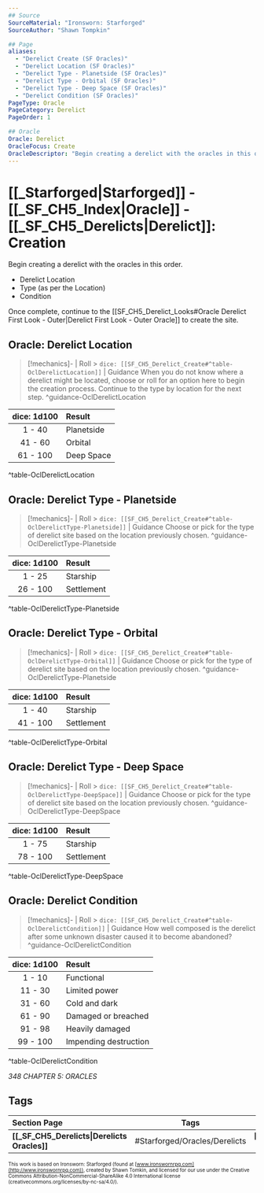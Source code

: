```yaml
---
## Source
SourceMaterial: "Ironsworn: Starforged"
SourceAuthor: "Shawn Tompkin"

## Page
aliases:
  - "Derelict Create (SF Oracles)"
  - "Derelict Location (SF Oracles)"
  - "Derelict Type - Planetside (SF Oracles)"
  - "Derelict Type - Orbital (SF Oracles)"
  - "Derelict Type - Deep Space (SF Oracles)"
  - "Derelict Condition (SF Oracles)"
PageType: Oracle
PageCategory: Derelict
PageOrder: 1

## Oracle
Oracle: Derelict
OracleFocus: Create
OracleDescriptor: "Begin creating a derelict with the oracles in this order: Derelict Location, Type (as per the location), Condition."
---
```

 # [[_Starforged|Starforged]] - [[_SF_CH5_Index|Oracle]] - [[_SF_CH5_Derelicts|Derelict]]: Creation
Begin creating a derelict with the oracles in this order.

- Derelict Location
- Type (as per the Location)
- Condition

Once complete, continue to the [[SF_CH5_Derelict_Looks#Oracle Derelict First Look - Outer|Derelict First Look - Outer Oracle]] to create the site.

## Oracle: Derelict Location
> [!mechanics]- | Roll > `dice: [[SF_CH5_Derelict_Create#^table-OclDerelictLocation]]` | Guidance
> When you do not know where a derelict might be located, choose or roll for an option here to begin the creation process. Continue to the type by location for the next step. ^guidance-OclDerelictLocation

| dice: 1d100 | Result |
|:---:|:--- |
| 1 - 40 | Planetside |
| 41 - 60 | Orbital |
| 61 - 100 | Deep Space |
^table-OclDerelictLocation

## Oracle: Derelict Type - Planetside
> [!mechanics]- | Roll > `dice: [[SF_CH5_Derelict_Create#^table-OclDerelictType-Planetside]]` | Guidance
> Choose or pick for the type of derelict site based on the location previously chosen. ^guidance-OclDerelictType-Planetside

| dice: 1d100 | Result |
|:---:|:--- |
| 1 - 25 | Starship |
| 26 - 100 | Settlement |
^table-OclDerelictType-Planetside

## Oracle: Derelict Type - Orbital
> [!mechanics]- | Roll > `dice: [[SF_CH5_Derelict_Create#^table-OclDerelictType-Orbital]]` | Guidance
> Choose or pick for the type of derelict site based on the location previously chosen. ^guidance-OclDerelictType-Planetside

| dice: 1d100 | Result |
|:---:|:--- |
| 1 - 40 | Starship |
| 41 - 100 | Settlement |
^table-OclDerelictType-Orbital

## Oracle: Derelict Type - Deep Space
> [!mechanics]- | Roll > `dice: [[SF_CH5_Derelict_Create#^table-OclDerelictType-DeepSpace]]` | Guidance
> Choose or pick for the type of derelict site based on the location previously chosen. ^guidance-OclDerelictType-DeepSpace

| dice: 1d100 | Result |
|:---:|:--- |
| 1 - 75 | Starship |
| 78 - 100 | Settlement |
^table-OclDerelictType-DeepSpace

## Oracle: Derelict Condition
> [!mechanics]- | Roll > `dice: [[SF_CH5_Derelict_Create#^table-OclDerelictCondition]]` | Guidance
> How well composed is the derelict after some unknown disaster caused it to become abandoned? ^guidance-OclDerelictCondition

| dice: 1d100 | Result |
|:---:|:--- |
| 1 - 10 | Functional |
| 11 - 30 | Limited power |
| 31 - 60 | Cold and dark |
| 61 - 90 | Damaged or breached |
| 91 - 98 | Heavily damaged |
| 99 - 100 | Impending destruction |
^table-OclDerelictCondition

*348 CHAPTER 5: ORACLES*

## Tags
| Section Page | Tags | Next Page |
|:--- |:---:| ---:|
| **[[_SF_CH5_Derelicts\|Derelicts Oracles]]** | #Starforged/Oracles/Derelicts | **[[SF_CH5_Derelict_Looks\|Derelict Looks (SF Oracles)]]** |

<font size=-2>This work is based on Ironsworn: Starforged (found at [www.ironswornrpg.com](http://www.ironswornrpg.com)), created by Shawn Tomkin, and licensed for our use under the Creative Commons Attribution-NonCommercial-ShareAlike 4.0 International license  (creativecommons.org/licenses/by-nc-sa/4.0/).</font>